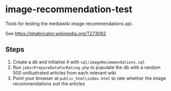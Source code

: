 # image-recommendation-test

Tools for testing the mediawiki image recommendations api.

See https://phabricator.wikimedia.org/T273062 

## Steps
1. Create a db and initialise it with `sql/imageRecommendations.sql`
1. Run `jobs\PrepareDataForRating.php` to populate the db with a random 500 unillustrated articles from each relevant wiki
3. Point your browser at `public_html\index.html` to rate whether the image recommendations suit the articles 
